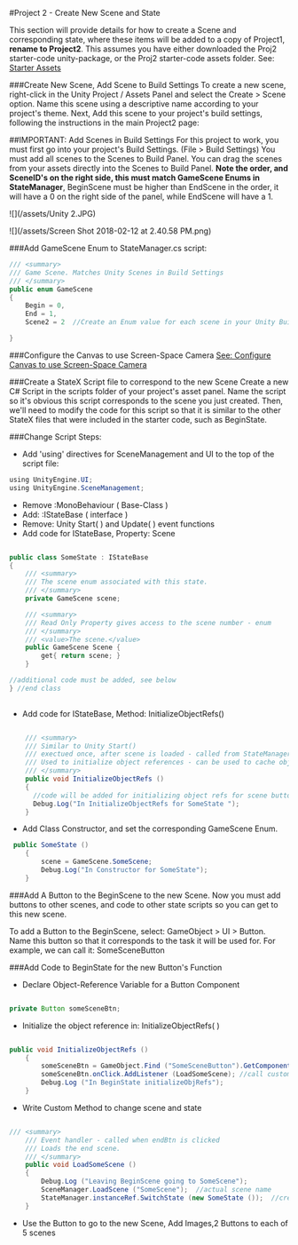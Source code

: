 #Project 2 - Create New Scene and State

This section will provide details for how to create a Scene and corresponding state, where these items will be added to a copy of Project1, **rename to Project2**.  This assumes you have either downloaded the Proj2 starter-code unity-package, or the Proj2 starter-code assets folder. See: [Starter Assets](/project2-starter-assets.md)

###Create New Scene, Add Scene to Build Settings
To create a new scene, right-click in the Unity Project / Assets Panel and select the Create > Scene option.  Name this scene using a descriptive name according to your project's theme.  Next, Add this scene to your project's build settings, following the instructions in the main Project2 page: 

##IMPORTANT: Add Scenes in Build Settings
For this project to work, you must first go into your project's Build Settings. (File > Build Settings)  You must add all scenes to the Scenes to Build Panel.  You can drag the scenes from your assets directly into the Scenes to Build Panel.  **Note the order, and SceneID's on the right side, this must match GameScene Enums in StateManager**, BeginScene must be higher than EndScene in the order, it will have a 0 on the right side of the panel, while EndScene will have a 1.

![](/assets/Unity 2.JPG)

![](/assets/Screen Shot 2018-02-12 at 2.40.58 PM.png)




###Add GameScene Enum to StateManager.cs script:


```java
/// <summary>
/// Game Scene. Matches Unity Scenes in Build Settings
/// </summary>
public enum GameScene
{
	Begin = 0,
	End = 1, 
	Scene2 = 2  //Create an Enum value for each scene in your Unity Build Settings - Scenes In Build

}
```
###Configure the Canvas to use Screen-Space Camera
[ See: Configure Canvas to use Screen-Space Camera](https://kdoore.gitbooks.io/cs-2335/content/project-1-score-and-ui-elements.html#animation-set-canvas-render-mode-to-screen-space-camera) 

###Create a StateX Script file to correspond to the new Scene
Create a new C# Script in the scripts folder of your project's asset panel.  Name the script so it's obvious this script corresponds to the scene you just created.  Then, we'll need to modify the code for this script so that it is similar to the other StateX files that were included in the starter code, such as BeginState.

###Change Script Steps:
 - Add 'using' directives for SceneManagement and UI to the top of the script file:


```java
using UnityEngine.UI;
using UnityEngine.SceneManagement;

```

- Remove :MonoBehaviour ( Base-Class )
- Add: :IStateBase ( interface )
- Remove:  Unity Start( ) and Update( ) event functions
- Add code for IStateBase, Property: Scene  
          

```java

public class SomeState : IStateBase
{
    /// <summary>
	/// The scene enum associated with this state.
	/// </summary>
	private GameScene scene;

	/// <summary>
	/// Read Only Property gives access to the scene number - enum
	/// </summary>
	/// <value>The scene.</value>
	public GameScene Scene {
		get{ return scene; }
	}

//additional code must be added, see below	
} //end class
    
```
- Add code for IStateBase, Method:  InitializeObjectRefs()


```java

	/// <summary>
	/// Similar to Unity Start() 
	/// exectued once, after scene is loaded - called from StateManager
	/// Used to initialize object references - can be used to cache object references
	/// </summary>
	public void InitializeObjectRefs ()
	{
	  //code will be added for initializing object refs for scene buttons
	  Debug.Log("In InitializeObjectRefs for SomeState ");
	}
```

 - Add Class Constructor, and set the corresponding GameScene Enum.
  
     

```java
 public SomeState ()
	{
		scene = GameScene.SomeScene;
		Debug.Log("In Constructor for SomeState");
	}

```

###Add A Button to the BeginScene to the new Scene.
Now you must add buttons to other scenes, and code to other state scripts so you can get to this new scene.

To add a Button to the BeginScene, select: GameObject > UI > Button.  Name this button so that it corresponds to the task it will be used for.  For example, we can call it: SomeSceneButton

###Add Code to BeginState for the new Button's Function

- Declare Object-Reference Variable for a Button Component


```java

private Button someSceneBtn;
```
- Initialize the object reference in: InitializeObjectRefs( )


```java

public void InitializeObjectRefs ()
	{
		someSceneBtn = GameObject.Find ("SomeSceneButton").GetComponent<Button> ();
		someSceneBtn.onClick.AddListener (LoadSomeScene); //call custom method defined below
		Debug.Log ("In BeginState initializeObjRefs");
	}

```
- Write Custom Method to change scene and state


```java

/// <summary>
	/// Event handler - called when endBtn is clicked
	/// Loads the end scene.
	/// </summary>
	public void LoadSomeScene ()
	{  
		Debug.Log ("Leaving BeginScene going to SomeScene");
		SceneManager.LoadScene ("SomeScene");  //actual scene name
		StateManager.instanceRef.SwitchState (new SomeState ());  //create new state, pass to StateManager
	}
```

- Use the Button to go to the new Scene, Add Images,2 Buttons to each of 5 scenes  

